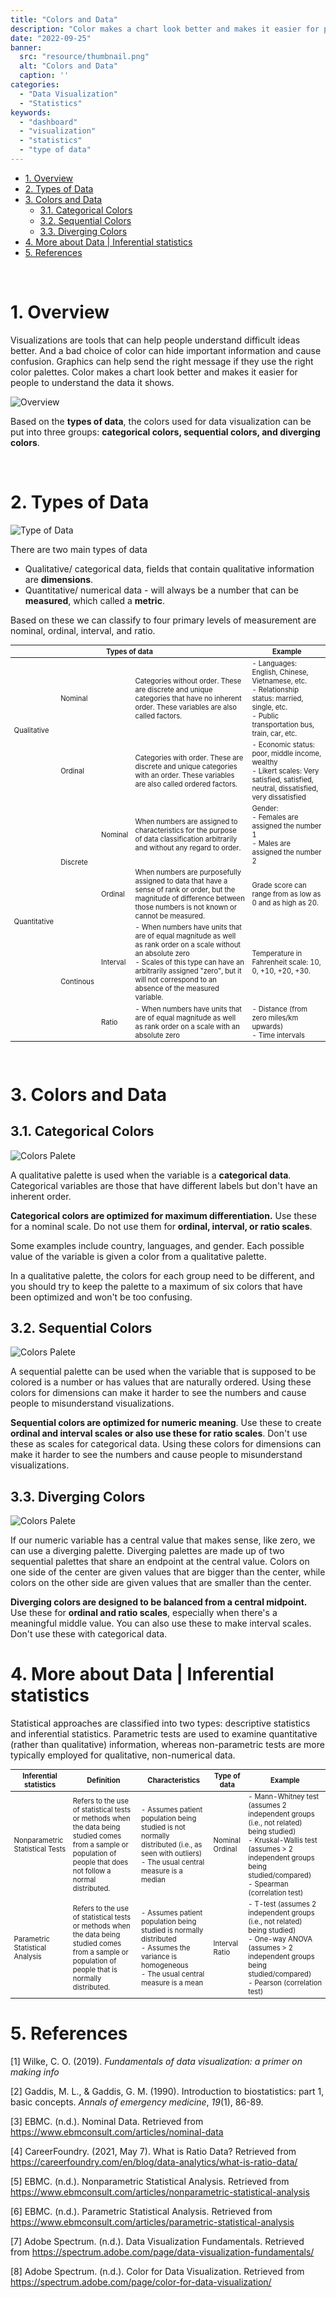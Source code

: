 ```yaml
---
title: "Colors and Data"
description: "Color makes a chart look better and makes it easier for people to understand the data it shows. Based on the types of data, the colors used for data visualization can be put into three groups: categorical colors, sequential colors, and diverging colors."
date: "2022-09-25"
banner:
  src: "resource/thumbnail.png"
  alt: "Colors and Data"
  caption: ''
categories:
  - "Data Visualization"
  - "Statistics"
keywords:
  - "dashboard"
  - "visualization"
  - "statistics"
  - "type of data"
---
```


- [1. Overview](#1-overview)
- [2. Types of Data](#2-types-of-data)
- [3. Colors and Data](#3-colors-and-data)
  - [3.1. Categorical Colors](#31-categorical-colors)
  - [3.2. Sequential Colors](#32-sequential-colors)
  - [3.3. Diverging Colors](#33-diverging-colors)
- [4. More about Data | Inferential statistics](#4-more-about-data--inferential-statistics)
- [5. References](#5-references)

<br>

<div id = '1-overview'/>

# 1. Overview

Visualizations are tools that can help people understand difficult ideas better. And a bad choice of color can hide important information and cause confusion. Graphics can help send the right message if they use the right color palettes. Color makes a chart look better and makes it easier for people to understand the data it shows.

![Overview](resource/background.png)

Based on the **types of data**, the colors used for data visualization can be put into three groups: **categorical colors, sequential colors, and diverging colors**.

<br>

<div id = '2-types-of-data'/>

# 2. Types of Data

![Type of Data](resource/types-of-data.png)

There are two main types of data

- Qualitative/ categorical data, fields that contain qualitative information are **dimensions**. 
- Quantitative/ numerical data - will always be a number that can be **measured**, which called a **metric**.

Based on these we can classify to four primary levels of measurement are nominal, ordinal, interval, and ratio.

<table style="overflow-x:auto; font-size: 0.8em">
   <thead>
      <tr>
         <th colspan="4" >Types of data</th>
         <th>Example</th>
      </tr>
   </thead>
   <tbody>
      <tr>
         <td rowspan="2" >Qualitative</td>
         <td colspan="2" >Nominal</td>
         <td>Categories without order. These are discrete and unique categories that have no inherent order. These variables are also called factors.</td>
         <td>- Languages: English,  Chinese, Vietnamese, etc.<br>
         - Relationship status: married, single, etc.<br>
         - Public transportation bus, train, car, etc.</td>
      </tr>
      <tr>
         <td colspan="2" >Ordinal</td>
         <td>Categories with order. These are discrete and unique categories with an order. These variables are also called ordered factors.</td>
         <td>
         - Economic status: poor, middle income, wealthy<br>
         - Likert scales: Very satisfied, satisfied, neutral, dissatisfied, very dissatisfied</td>
      </tr>
      <tr>
         <td rowspan="4" >Quantitative</td>
         <td rowspan="2" >Discrete</td>
         <td>Nominal</td>
         <td>When numbers are assigned to characteristics for the purpose of data classification arbitrarily and without any regard to order.</td>
         <td>Gender: <br>
          - Females are assigned the number 1 <br>
          - Males are assigned the number 2</td>
      </tr>
      <tr>
         <td>Ordinal</td>
         <td>When numbers are purposefully assigned to data that have a sense of rank or order, but the magnitude of difference between those numbers is not known or cannot be measured.</td>
         <td>Grade score can range from as low as 0 and as high as 20.</td>
      </tr>
      <tr>
         <td rowspan="2" >Continous</td>
         <td>Interval</td>
         <td>
          - When numbers have units that are of equal magnitude as well as rank order on a scale without an absolute zero<br>
          - Scales of this type can have an arbitrarily assigned "zero", but it will not correspond to an absence of the measured variable. </td>
         <td>Temperature in Fahrenheit scale: 10, 0, +10, +20, +30.</td>
      </tr>
      <tr>
         <td>Ratio</td>
         <td>- When numbers have units that are of equal magnitude as well as rank order on a scale with an absolute zero</td>
         <td>
          - Distance (from zero miles/km upwards)</br>
          - Time intervals</td>
      </tr>
   </tbody>
</table>

<br>

<div id = '3-colors-and-data'/>

# 3. Colors and Data

<div id = '31-categorical-colors'/>

## 3.1. Categorical Colors
![Colors Palete](resource/categorical-colors.png)

A qualitative palette is used when the variable is a **categorical data**.  Categorical variables are those that have different labels but don't have an inherent order. 

**Categorical colors are optimized for maximum differentiation.** Use these for a nominal scale. Do not use them for **ordinal, interval, or ratio scales**. 

Some examples include country, languages, and gender. Each possible value of the variable is given a color from a qualitative palette.

In a qualitative palette, the colors for each group need to be different, and you should try to keep the palette to a maximum of six colors that have been optimized and won't be too confusing.

<div id = '32-sequential-colors'/>

## 3.2. Sequential Colors

![Colors Palete](resource/sequential-colors.png)

A sequential palette can be used when the variable that is supposed to be colored is a number or has values that are naturally ordered. Using these colors for dimensions can make it harder to see the numbers and cause people to misunderstand visualizations.

**Sequential colors are optimized for numeric meaning**. Use these to create **ordinal and interval scales or also use these for ratio scales**. Don't use these as scales for categorical data. Using these colors for dimensions can make it harder to see the numbers and cause people to misunderstand visualizations.

<div id = '33-diverging-colors'/>

## 3.3. Diverging Colors

![Colors Palete](resource/diverging-colors.png)

If our numeric variable has a central value that makes sense, like zero, we can use a diverging palette. Diverging palettes are made up of two sequential palettes that share an endpoint at the central value. Colors on one side of the center are given values that are bigger than the center, while colors on the other side are given values that are smaller than the center.

**Diverging colors are designed to be balanced from a central midpoint.** Use these for **ordinal and ratio scales**, especially when there's a meaningful middle value. You can also use these to make interval scales. Don't use these with categorical data.

<div id = '4-more-about-data--inferential-statistics'/>

# 4. More about Data | Inferential statistics

Statistical approaches are classified into two types: descriptive statistics and inferential statistics. Parametric tests are used to examine quantitative (rather than qualitative) information, whereas non-parametric tests are more typically employed for qualitative, non-numerical data.

<table style="overflow-x:auto; font-size: 0.8em">
   <thead>
      <tr>
         <th>Inferential statistics	</th>
         <th>Definition</th>
         <th>Characteristics</th>
         <th>Type of data</th>
         <th>Example</th>
      </tr>
   </thead>
   <tbody>
      <tr>
         <td>Nonparametric Statistical Tests</td>
         <td>Refers to the use of statistical tests or methods when the data being studied comes from a sample or population of people that does not follow a normal distributed.</td>
         <td>
         - Assumes patient population being studied is not normally distributed (i.e., as seen with outliers)<br>
         - The usual central measure is a median</td>
         <td>
         Nominal<br>
         Ordinal</td>
         <td>
         - Mann-Whitney test (assumes 2 independent groups (i.e., not related) being studied)<br>
         - Kruskal-Wallis test (assumes > 2 independent groups being studied/compared)<br>
         - Spearman (correlation test)
         </td>
      </tr>
      <tr>
         <td>Parametric Statistical Analysis</td>
         <td>Refers to the use of statistical tests or methods when the data being studied comes from a sample or population of people that is normally distributed.</td>
         <td>
         - Assumes patient population being studied is normally distributed<br>
         - Assumes the variance is homogeneous <br>
         - The usual central measure is a mean</td>
         <td>
         Interval<br>
         Ratio</td>
         <td>
          - T-test (assumes 2 independent groups (i.e., not related) being studied)<br>
          - One-way ANOVA (assumes > 2 independent groups being studied/compared)<br>
          - Pearson (correlation test)</td>
      </tr>
   </tbody>
</table>

<div id = '5-references'/>

# 5. References

[1] Wilke, C. O. (2019). *Fundamentals of data visualization: a primer on making info*

[2] Gaddis, M. L., & Gaddis, G. M. (1990). Introduction to biostatistics: part 1, basic concepts. *Annals of emergency medicine*, *19*(1), 86-89.

[3] EBMC. (n.d.). Nominal Data. Retrieved from https://www.ebmconsult.com/articles/nominal-data

[4] CareerFoundry. (2021, May 7). What is Ratio Data? Retrieved from https://careerfoundry.com/en/blog/data-analytics/what-is-ratio-data/

[5] EBMC. (n.d.). Nonparametric Statistical Analysis. Retrieved from https://www.ebmconsult.com/articles/nonparametric-statistical-analysis

[6] EBMC. (n.d.). Parametric Statistical Analysis. Retrieved from https://www.ebmconsult.com/articles/parametric-statistical-analysis

[7] Adobe Spectrum. (n.d.). Data Visualization Fundamentals. Retrieved from https://spectrum.adobe.com/page/data-visualization-fundamentals/

[8] Adobe Spectrum. (n.d.). Color for Data Visualization. Retrieved from https://spectrum.adobe.com/page/color-for-data-visualization/